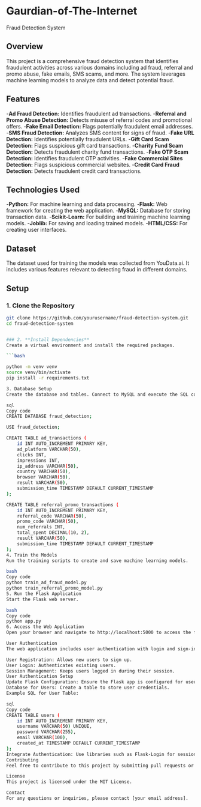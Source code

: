 # Gaurdian-of-The-Internet

Fraud Detection System
## Overview
This project is a comprehensive fraud detection system that identifies fraudulent activities across various domains including ad fraud, referral and promo abuse, fake emails, SMS scams, and more. The system leverages machine learning models to analyze data and detect potential fraud.

## Features

-**Ad Fraud Detection:** Identifies fraudulent ad transactions.
-**Referral and Promo Abuse Detection:** Detects misuse of referral codes and promotional offers.
-**Fake Email Detection:** Flags potentially fraudulent email addresses.
-**SMS Fraud Detection:**  Analyzes SMS content for signs of fraud.
-**Fake URL Detection:** Identifies potentially fraudulent URLs.
-**Gift Card Scam Detection:**  Flags suspicious gift card transactions.
-**Charity Fund Scam Detection:**  Detects fraudulent charity fund transactions.
-**Fake OTP Scam Detection:**  Identifies fraudulent OTP activities.
-**Fake Commercial Sites Detection:**  Flags suspicious commercial websites.
-**Credit Card Fraud Detection:**  Detects fraudulent credit card transactions.

## Technologies Used

-**Python:**  For machine learning and data processing.
-**Flask:**  Web framework for creating the web application.
-**MySQL:**  Database for storing transaction data.
-**Scikit-Learn:**  For building and training machine learning models.
-**Joblib:**  For saving and loading trained models.
-**HTML/CSS:**  For creating user interfaces.

## Dataset 

The dataset used for training the models was collected from YouData.ai. It includes various features relevant to detecting fraud in different domains.

## Setup

### 1. **Clone the Repository**

```bash
git clone https://github.com/yourusername/fraud-detection-system.git
cd fraud-detection-system


### 2. **Install Dependencies**
Create a virtual environment and install the required packages.

```bash

python -m venv venv
source venv/bin/activate
pip install -r requirements.txt

3. Database Setup
Create the database and tables. Connect to MySQL and execute the SQL commands.

sql
Copy code
CREATE DATABASE fraud_detection;

USE fraud_detection;

CREATE TABLE ad_transactions (
    id INT AUTO_INCREMENT PRIMARY KEY,
    ad_platform VARCHAR(50),
    clicks INT,
    impressions INT,
    ip_address VARCHAR(50),
    country VARCHAR(50),
    browser VARCHAR(50),
    result VARCHAR(50),
    submission_time TIMESTAMP DEFAULT CURRENT_TIMESTAMP
);

CREATE TABLE referral_promo_transactions (
    id INT AUTO_INCREMENT PRIMARY KEY,
    referral_code VARCHAR(50),
    promo_code VARCHAR(50),
    num_referrals INT,
    total_spent DECIMAL(10, 2),
    result VARCHAR(50),
    submission_time TIMESTAMP DEFAULT CURRENT_TIMESTAMP
);
4. Train the Models
Run the training scripts to create and save machine learning models.

bash
Copy code
python train_ad_fraud_model.py
python train_referral_promo_model.py
5. Run the Flask Application
Start the Flask web server.

bash
Copy code
python app.py
6. Access the Web Application
Open your browser and navigate to http://localhost:5000 to access the fraud detection system.

User Authentication
The web application includes user authentication with login and sign-in pages. Ensure you have a user management system in place, such as:

User Registration: Allows new users to sign up.
User Login: Authenticates existing users.
Session Management: Keeps users logged in during their session.
User Authentication Setup
Update Flask Configuration: Ensure the Flask app is configured for user authentication.
Database for Users: Create a table to store user credentials.
Example SQL for User Table:

sql
Copy code
CREATE TABLE users (
    id INT AUTO_INCREMENT PRIMARY KEY,
    username VARCHAR(50) UNIQUE,
    password VARCHAR(255),
    email VARCHAR(100),
    created_at TIMESTAMP DEFAULT CURRENT_TIMESTAMP
);
Integrate Authentication: Use libraries such as Flask-Login for session management.
Contributing
Feel free to contribute to this project by submitting pull requests or reporting issues.

License
This project is licensed under the MIT License.

Contact
For any questions or inquiries, please contact [your email address].


